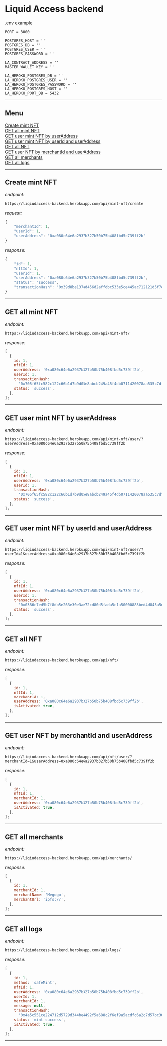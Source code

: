 # Liquid Access backend

.env example

```
PORT = 3000

POSTGRES_HOST = ''
POSTGRES_DB = ''
POSTGRES_USER = ''
POSTGRES_PASSWORD = ''

LA_CONTRACT_ADDRESS = ''
MASTER_WALLET_KEY = ''

LA_HEROKU_POSTGRES_DB = ''
LA_HEROKU_POSTGRES_USER = ''
LA_HEROKU_POSTGRES_PASSWORD = ''
LA_HEROKU_POSTGRES_HOST = ''
LA_HEROKU_PORT_DB = 5432
```

---

## Menu

[Create mint NFT](https://github.com/techbandorg/LA-Backend/#create-mint-nft)\
[GET all mint NFT](https://github.com/techbandorg/LA-Backend/#get-all-mint-nft)\
[GET user mint NFT by userAddress](https://github.com/techbandorg/LA-Backend/#get-user-mint-nft-by-useraddress)\
[GET user mint NFT by userId and userAddress](https://github.com/techbandorg/LA-Backend/#get-user-mint-nft-by-userid-and-useraddress)\
[GET all NFT](https://github.com/techbandorg/LA-Backend/#get-all-nft)\
[GET user NFT by merchantId and userAddress](https://github.com/techbandorg/LA-Backend/#get-user-nft-by-merchantid-and-useraddress)\
[GET all merchants](https://github.com/techbandorg/LA-Backend/#get-all-merchants)\
[GET all logs](https://github.com/techbandorg/LA-Backend/#get-all-logs)

---

## Create mint NFT

_endpoint:_

```
https://liqiudaccess-backend.herokuapp.com/api/mint-nft/create
```

_request:_

```js
{
    "merchantId": 1,
    "userId": 1,
    "userAddress": "0xa080c64e6a2937b327b50b75b408fbd5c739ff2b"
}
```

_response:_

```js
{
    "id": 1,
    "nftId": 1,
    "userId": 1,
    "userAddress": "0xa080c64e6a2937b327b50b75b408fbd5c739ff2b",
    "status": "success",
    "transactionHash": "0x39d8be137ad456d2affdbc533e5ce445ac712121d5f7d7b453634b71e481335f"
}
```

---

## GET all mint NFT

_endpoint:_

```
https://liqiudaccess-backend.herokuapp.com/api/mint-nft/
```

_response:_

```js
[
  {
    id: 1,
    nftId: 1,
    userAddress: '0xa080c64e6a2937b327b50b75b408fbd5c739ff2b',
    userId: 1,
    transactionHash:
      '0x705f65fc582c122c66b1d7b9d05e8abcb249a45f4db0711420078aa535c7df7f',
    status: 'success',
  },
];
```

---

## GET user mint NFT by userAddress

_endpoint:_

```
https://liqiudaccess-backend.herokuapp.com/api/mint-nft/user/?userAddress=0xa080c64e6a2937b327b50b75b408fbd5c739ff2b
```

_response:_

```js
[
  {
    id: 1,
    nftId: 1,
    userAddress: '0xa080c64e6a2937b327b50b75b408fbd5c739ff2b',
    userId: 1,
    transactionHash:
      '0x705f65fc582c122c66b1d7b9d05e8abcb249a45f4db0711420078aa535c7df7f',
    status: 'success',
  },
];
```

---

## GET user mint NFT by userId and userAddress

_endpoint:_

```
https://liqiudaccess-backend.herokuapp.com/api/mint-nft/user/?userId=1&userAddress=0xa080c64e6a2937b327b50b75b408fbd5c739ff2b
```

_response:_

```js
[
  {
    id: 1,
    nftId: 1,
    userAddress: '0xa080c64e6a2937b327b50b75b408fbd5c739ff2b',
    userId: 1,
    transactionHash:
      '0x0386c7ed5b7f8db5e263e30e3ae72cd80d5fada5c1a50000883bed4d845a5d1e',
    status: 'success',
  },
];
```

---

## GET all NFT

_endpoint:_

```
https://liqiudaccess-backend.herokuapp.com/api/nft/
```

_response:_

```js
[
  {
    id: 1,
    nftId: 1,
    merchantId: 1,
    userAddress: '0xa080c64e6a2937b327b50b75b408fbd5c739ff2b',
    isActivated: true,
  },
];
```

---

## GET user NFT by merchantId and userAddress

_endpoint:_

```
https://liqiudaccess-backend.herokuapp.com/api/nft/user/?merchantId=1&userAddress=0xa080c64e6a2937b327b50b75b408fbd5c739ff2b
```

_response:_

```js
[
  {
    id: 1,
    nftId: 1,
    merchantId: 1,
    userAddress: '0xa080c64e6a2937b327b50b75b408fbd5c739ff2b',
    isActivated: true,
  },
];
```

---

## GET all merchants

_endpoint:_

```
https://liqiudaccess-backend.herokuapp.com/api/merchants/
```

_response:_

```js
[
  {
    id: 1,
    merchantId: 1,
    merchantName: 'Megogo',
    merchantUrl: 'ipfs://',
  },
];
```

---

## GET all logs

_endpoint:_

```
https://liqiudaccess-backend.herokuapp.com/api/logs/
```

_response:_

```js
[
  {
    id: 1,
    method: 'safeMint',
    nftId: 1,
    userAddress: '0xa080c64e6a2937b327b50b75b408fbd5c739ff2b',
    userId: 1,
    merchantId: 1,
    message: null,
    transactionHash:
      '0x4a5c551ce224712d5729d344be4492f5a688c2f6ef9a5acdfc6a2c7d57bc3060',
    status: 'mint success',
    isActivated: true,
  },
];
```

---
